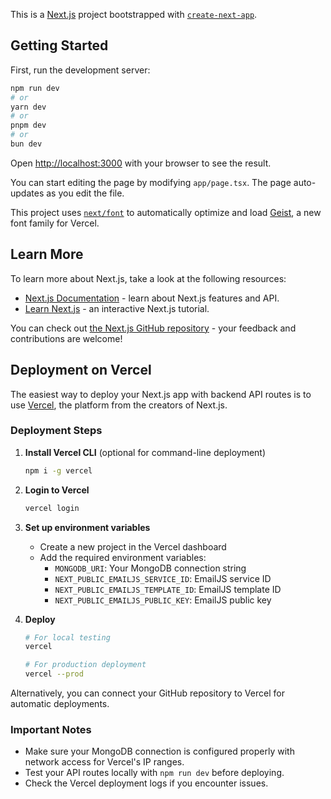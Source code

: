 This is a [Next.js](https://nextjs.org) project bootstrapped with [`create-next-app`](https://nextjs.org/docs/app/api-reference/cli/create-next-app).

## Getting Started

First, run the development server:

```bash
npm run dev
# or
yarn dev
# or
pnpm dev
# or
bun dev
```

Open [http://localhost:3000](http://localhost:3000) with your browser to see the result.

You can start editing the page by modifying `app/page.tsx`. The page auto-updates as you edit the file.

This project uses [`next/font`](https://nextjs.org/docs/app/building-your-application/optimizing/fonts) to automatically optimize and load [Geist](https://vercel.com/font), a new font family for Vercel.

## Learn More

To learn more about Next.js, take a look at the following resources:

- [Next.js Documentation](https://nextjs.org/docs) - learn about Next.js features and API.
- [Learn Next.js](https://nextjs.org/learn) - an interactive Next.js tutorial.

You can check out [the Next.js GitHub repository](https://github.com/vercel/next.js) - your feedback and contributions are welcome!

## Deployment on Vercel

The easiest way to deploy your Next.js app with backend API routes is to use [Vercel](https://vercel.com), the platform from the creators of Next.js.

### Deployment Steps

1. **Install Vercel CLI** (optional for command-line deployment)

   ```bash
   npm i -g vercel
   ```

2. **Login to Vercel**

   ```bash
   vercel login
   ```

3. **Set up environment variables**

   - Create a new project in the Vercel dashboard
   - Add the required environment variables:
     - `MONGODB_URI`: Your MongoDB connection string
     - `NEXT_PUBLIC_EMAILJS_SERVICE_ID`: EmailJS service ID
     - `NEXT_PUBLIC_EMAILJS_TEMPLATE_ID`: EmailJS template ID
     - `NEXT_PUBLIC_EMAILJS_PUBLIC_KEY`: EmailJS public key

4. **Deploy**

   ```bash
   # For local testing
   vercel

   # For production deployment
   vercel --prod
   ```

Alternatively, you can connect your GitHub repository to Vercel for automatic deployments.

### Important Notes

- Make sure your MongoDB connection is configured properly with network access for Vercel's IP ranges.
- Test your API routes locally with `npm run dev` before deploying.
- Check the Vercel deployment logs if you encounter issues.
